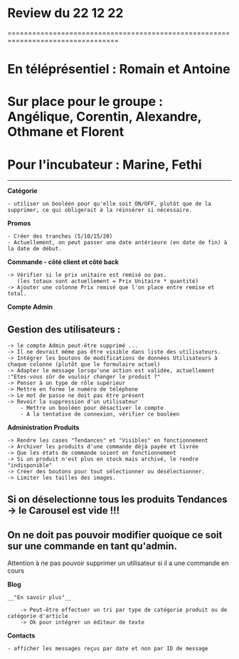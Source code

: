 # Review du 22 12 22

=================================================================================

# En téléprésentiel : Romain et Antoine

# Sur place pour le groupe : Angélique, Corentin, Alexandre, Othmane et Florent

# Pour l'incubateur : Marine, Fethi

---

**Catégorie**

    - utiliser un booléen pour qu'elle soit ON/OFF, plutôt que de la supprimer, ce qui obligerait à la réinsérer si nécessaire.

**Promos**

    - Créer des tranches (5/10/15/20)
    - Actuellement, on peut passer une date antérieure (en date de fin) à la date de début.

**Commande - côté client et côté back**

    -> Vérifier si le prix unitaire est remisé ou pas.
       (les totaux sont actuellement = Prix Unitaire * quantité)
    -> Ajouter une colonne Prix remisé que l'on place entre remise et total.

**Compte Admin**

## Gestion des utilisateurs :

    -> le compte Admin peut-être supprimé ...
    -> Il ne devrait même pas être visible dans liste des utilisateurs.
    -> Intégrer les boutons de modifications de données Utilisateurs à chaque colonne (plutôt que le formulaire actuel)
    -> Adapter le message lorsqu'une action est validée, actuellement :"Etes-vous sûr de vouloir changer le produit ?"
    -> Penser à un type de rôle supérieur
    -> Mettre en forme le numéro de téléphone
    -> Le mot de passe ne doit pas être présent
    -> Revoir la suppression d'un utilisateur
        - Mettre un booléen pour désactiver le compte
        - A la tentative de connexion, vérifier ce booléen

**Administration Produits**

    -> Rendre les cases "Tendances" et "Visibles" en fonctionnement
    -> Archiver les produits d'une commande déjà payée et livrée
    -> Que les états de commande soient en fonctionnement
    -> Si un produit n'est plus en stock mais archivé, le rendre "indisponible"
    -> Créer des boutons pour tout sélectionner ou désélectionner.
    -> Limiter les tailles des images.

## Si on déselectionne tous les produits Tendances -> le Carousel est vide !!!

## On ne doit pas pouvoir modifier quoique ce soit sur une commande en tant qu'admin.

Attention à ne pas pouvoir supprimer un utilisateur si il a une commande en cours

**Blog**

    __"En savoir plus"__

        -> Peut-être effectuer un tri par type de catégorie produit ou de catégorie d'article
        -> Ok pour intégrer un éditeur de texte

**Contacts**

    - afficher les messages reçus par date et non par ID de message
